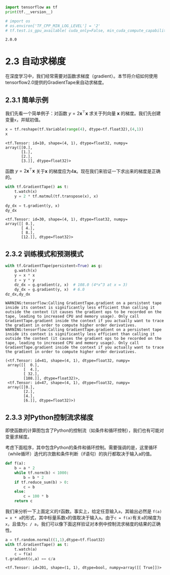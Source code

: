 ```python
import tensorflow as tf
print(tf.__version__)

# import os
# os.environ['TF_CPP_MIN_LOG_LEVEL'] = '2'
# tf.test.is_gpu_available( cuda_only=False, min_cuda_compute_capability=None )
```

    2.0.0

# 2.3 自动求梯度

在深度学习中，我们经常需要对函数求梯度（gradient）。本节将介绍如何使用tensorflow2.0提供的GradientTape来自动求梯度。

## 2.3.1 简单示例

我们先看一个简单例子：对函数 $y = 2\boldsymbol{x}^{\top}\boldsymbol{x}$ 求关于列向量 $\boldsymbol{x}$ 的梯度。我们先创建变量`x`，并赋初值。


```python
x = tf.reshape(tf.Variable(range(4), dtype=tf.float32),(4,1))
x
```

    <tf.Tensor: id=10, shape=(4, 1), dtype=float32, numpy=
    array([[0.],
           [1.],
           [2.],
           [3.]], dtype=float32)>

函数 $y = 2\boldsymbol{x}^{\top}\boldsymbol{x}$ 关于$\boldsymbol{x}$ 的梯度应为$4\boldsymbol{x}$。现在我们来验证一下求出来的梯度是正确的。

```python
with tf.GradientTape() as t:
    t.watch(x)
    y = 2 * tf.matmul(tf.transpose(x), x)
    
dy_dx = t.gradient(y, x)
dy_dx
```

    <tf.Tensor: id=30, shape=(4, 1), dtype=float32, numpy=
    array([[ 0.],
           [ 4.],
           [ 8.],
           [12.]], dtype=float32)>

## 2.3.2 训练模式和预测模式

```python
with tf.GradientTape(persistent=True) as g:
    g.watch(x)
    y = x * x
    z = y * y
    dz_dx = g.gradient(z, x)  # 108.0 (4*x^3 at x = 3)
    dy_dx = g.gradient(y, x)  # 6.0
dz_dx,dy_dx
```

    WARNING:tensorflow:Calling GradientTape.gradient on a persistent tape inside its context is significantly less efficient than calling it outside the context (it causes the gradient ops to be recorded on the tape, leading to increased CPU and memory usage). Only call GradientTape.gradient inside the context if you actually want to trace the gradient in order to compute higher order derivatives.
    WARNING:tensorflow:Calling GradientTape.gradient on a persistent tape inside its context is significantly less efficient than calling it outside the context (it causes the gradient ops to be recorded on the tape, leading to increased CPU and memory usage). Only call GradientTape.gradient inside the context if you actually want to trace the gradient in order to compute higher order derivatives.
    
    (<tf.Tensor: id=41, shape=(4, 1), dtype=float32, numpy=
     array([[  0.],
            [  4.],
            [ 32.],
            [108.]], dtype=float32)>,
     <tf.Tensor: id=47, shape=(4, 1), dtype=float32, numpy=
     array([[0.],
            [2.],
            [4.],
            [6.]], dtype=float32)>)

## 2.3.3 对Python控制流求梯度

即使函数的计算图包含了Python的控制流（如条件和循环控制），我们也有可能对变量求梯度。

考虑下面程序，其中包含Python的条件和循环控制。需要强调的是，这里循环（while循环）迭代的次数和条件判断（if语句）的执行都取决于输入a的值。

```python
def f(a):
    b = a * 2
    while tf.norm(b) < 1000:
        b = b * 2
    if tf.reduce_sum(b) > 0:
        c = b
    else:
        c = 100 * b
    return c
```

我们来分析一下上面定义的`f`函数。事实上，给定任意输入`a`，其输出必然是 `f(a) = x * a`的形式，其中标量系数`x`的值取决于输入`a`。由于`c = f(a)`有关`a`的梯度为`x`，且值为`c / a`，我们可以像下面这样验证对本例中控制流求梯度的结果的正确性。

```python
a = tf.random.normal((1,1),dtype=tf.float32)
with tf.GradientTape() as t:
    t.watch(a)
    c = f(a)
t.gradient(c,a) == c/a
```

    <tf.Tensor: id=201, shape=(1, 1), dtype=bool, numpy=array([[ True]])>
